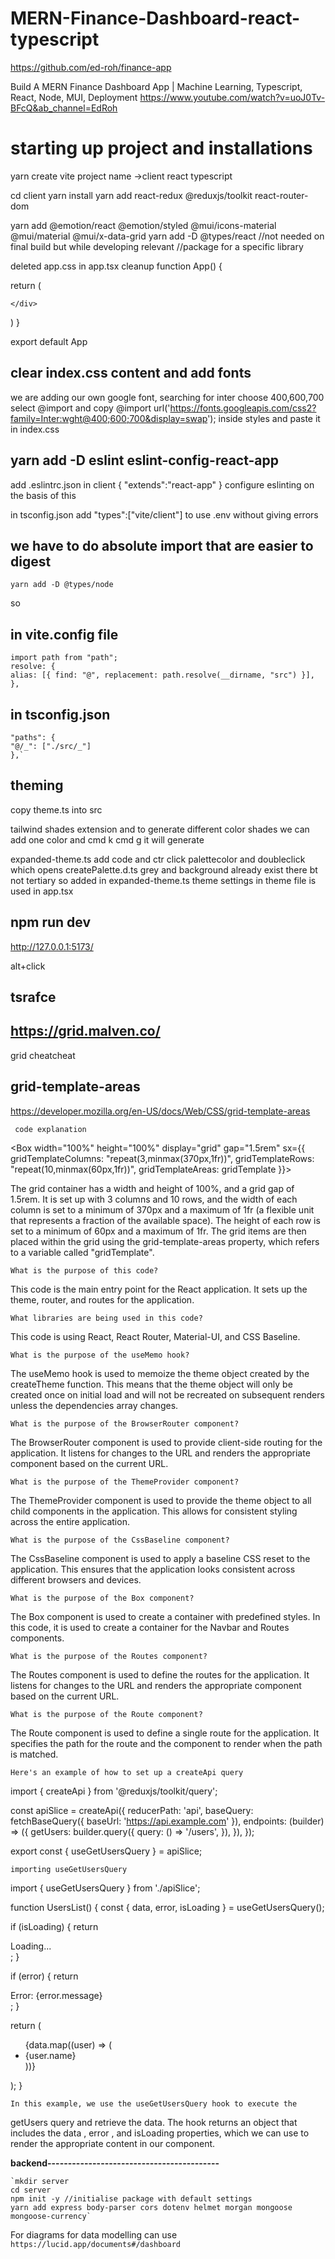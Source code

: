 # MERN-Finance-Dashboard-react-typescript

https://github.com/ed-roh/finance-app

Build A MERN Finance Dashboard App | Machine Learning, Typescript, React, Node, MUI, Deployment
https://www.youtube.com/watch?v=uoJ0Tv-BFcQ&ab_channel=EdRoh

# starting up project and installations

yarn create vite
project name ->client
react
typescript

cd client
yarn install
yarn add react-redux @reduxjs/toolkit react-router-dom

yarn add @emotion/react @emotion/styled @mui/icons-material @mui/material @mui/x-data-grid
yarn add -D @types/react //not needed on final build but while developing relevant //package for a specific library

deleted app.css
in app.tsx cleanup
function App() {

return (

<div className="app">

    </div>

)
}

export default App

## clear index.css content and add fonts

we are adding our own google font, searching for inter choose 400,600,700
select @import and copy @import url('https://fonts.googleapis.com/css2?family=Inter:wght@400;600;700&display=swap');
inside styles and paste it in index.css

## yarn add -D eslint eslint-config-react-app

add .eslintrc.json in client
{
"extends":"react-app"
}
configure eslinting on the basis of this

in tsconfig.json add "types":["vite/client"] to use .env without giving errors

## we have to do absolute import that are easier to digest

`yarn add -D @types/node`

so
 ## in vite.config file 

    import path from "path";
    resolve: {
    alias: [{ find: "@", replacement: path.resolve(__dirname, "src") }],
    },
    
## in tsconfig.json

    "paths": {
    "@/_": ["./src/_"]
    },`

## theming

copy theme.ts into src

tailwind shades extension and to generate different color shades we can add one color and cmd k cmd g it will generate

expanded-theme.ts add code and ctr click palettecolor and doubleclick which opens createPalette.d.ts
grey and background already exist there bt not tertiary so added in expanded-theme.ts
theme settings in theme file is used in app.tsx

## npm run dev

http://127.0.0.1:5173/

alt+click

## tsrafce

## https://grid.malven.co/

grid cheatcheat

## grid-template-areas

https://developer.mozilla.org/en-US/docs/Web/CSS/grid-template-areas

     code explanation

<Box width="100%" height="100%" display="grid" gap="1.5rem"
sx={{
                gridTemplateColumns: "repeat(3,minmax(370px,1fr))",
                gridTemplateRows: "repeat(10,minmax(60px,1fr))",
                gridTemplateAreas: gridTemplate
            }}>

The grid container has a width and height of 100%, and a grid gap of 1.5rem. It is set up with 3 columns and 10 rows, and the width of each column is set to a minimum of 370px and a maximum of 1fr (a flexible unit that represents a fraction of the available space). The height of each row is set to a minimum of 60px and a maximum of 1fr. The grid items are then placed within the grid using the grid-template-areas property, which refers to a variable called "gridTemplate".

    What is the purpose of this code?

This code is the main entry point for the React application. It sets up the theme, router, and routes for the application.

    What libraries are being used in this code?

This code is using React, React Router, Material-UI, and CSS Baseline.

    What is the purpose of the useMemo hook?

The useMemo hook is used to memoize the theme object created by the createTheme function. This means that the theme object will only be created once on initial load and will not be recreated on subsequent renders unless the dependencies array changes.

    What is the purpose of the BrowserRouter component?

The BrowserRouter component is used to provide client-side routing for the application. It listens for changes to the URL and renders the appropriate component based on the current URL.

    What is the purpose of the ThemeProvider component?

The ThemeProvider component is used to provide the theme object to all child components in the application. This allows for consistent styling across the entire application.

    What is the purpose of the CssBaseline component?

The CssBaseline component is used to apply a baseline CSS reset to the application. This ensures that the application looks consistent across different browsers and devices.

    What is the purpose of the Box component?

The Box component is used to create a container with predefined styles. In this code, it is used to create a container for the Navbar and Routes components.

    What is the purpose of the Routes component?

The Routes component is used to define the routes for the application. It listens for changes to the URL and renders the appropriate component based on the current URL.

    What is the purpose of the Route component?

The Route component is used to define a single route for the application. It specifies the path for the route and the component to render when the path is matched.

    Here's an example of how to set up a createApi query

import { createApi } from '@reduxjs/toolkit/query';

const apiSlice = createApi({
reducerPath: 'api',
baseQuery: fetchBaseQuery({ baseUrl: 'https://api.example.com' }),
endpoints: (builder) => ({
getUsers: builder.query({
query: () => '/users',
}),
}),
});

export const { useGetUsersQuery } = apiSlice;

    importing useGetUsersQuery

import { useGetUsersQuery } from './apiSlice';

function UsersList() {
const { data, error, isLoading } = useGetUsersQuery();

if (isLoading) {
return <div>Loading...</div>;
}

if (error) {
return <div>Error: {error.message}</div>;
}

return (

<ul>
{data.map((user) => (
<li key={user.id}>{user.name}</li>
))}
</ul>
);
}

    In this example, we use the useGetUsersQuery hook to execute the

getUsers query and retrieve the data. The hook returns an object that includes the data , error , and isLoading properties, which we can use to render the appropriate content in our component.

**backend------------------------------------------**

    `mkdir server
    cd server
    npm init -y //initialise package with default settings
    yarn add express body-parser cors dotenv helmet morgan mongoose mongoose-currency`

For diagrams for data modelling can use
`https://lucid.app/documents#/dashboard`
